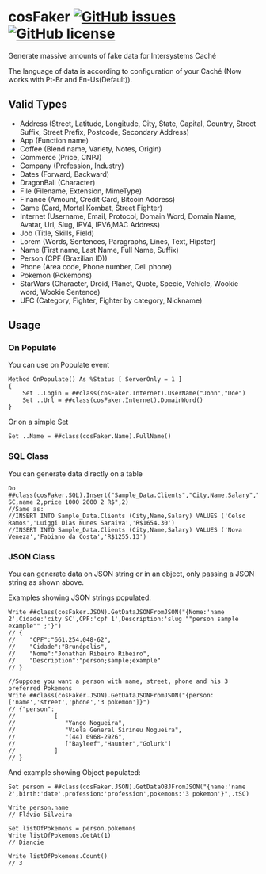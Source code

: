 # cosFaker [![GitHub issues](https://img.shields.io/github/issues/henryhamon/cosfaker.svg)](https://github.com/henryhamon/cosfaker/issues) [![GitHub license](https://img.shields.io/badge/license-MIT-blue.svg)](https://raw.githubusercontent.com/henryhamon/cosfaker/master/LICENSE) 
Generate massive amounts of fake data for Intersystems Caché

The language of data is according to configuration of your Caché (Now works with Pt-Br and En-Us(Default)).

## Valid Types
* Address (Street, Latitude, Longitude, City, State, Capital, Country, Street Suffix, Street Prefix, Postcode, Secondary Address)
* App (Function name)
* Coffee (Blend name, Variety, Notes, Origin)
* Commerce (Price, CNPJ)
* Company (Profession, Industry)
* Dates (Forward, Backward)
* DragonBall (Character)
* File (Filename, Extension, MimeType)
* Finance (Amount, Credit Card, Bitcoin Address)
* Game (Card, Mortal Kombat, Street Fighter)
* Internet (Username, Email, Protocol, Domain Word, Domain Name, Avatar, Url, Slug, IPV4, IPV6,MAC Address)
* Job (Title, Skills, Field)
* Lorem (Words, Sentences, Paragraphs, Lines, Text, Hipster)
* Name (First name, Last Name, Full Name, Suffix)
* Person (CPF (Brazilian ID))
* Phone (Area code, Phone number, Cell phone)
* Pokemon (Pokemons)
* StarWars (Character, Droid, Planet, Quote, Specie, Vehicle, Wookie word, Wookie Sentence)
* UFC (Category, Fighter, Fighter by category, Nickname)


## Usage

### On Populate

You can use on Populate event

```cos
Method OnPopulate() As %Status [ ServerOnly = 1 ]
{
	Set ..Login = ##class(cosFaker.Internet).UserName("John","Doe")
	Set ..Url = ##class(cosFaker.Internet).DomainWord()
}
```
Or on a simple Set

```cos
Set ..Name = ##class(cosFaker.Name).FullName()
```

### SQL Class

You can generate data directly on a table

```cos
Do ##class(cosFaker.SQL).Insert("Sample_Data.Clients","City,Name,Salary","city SC,name 2,price 1000 2000 2 R$",2)
//Same as:
//INSERT INTO Sample_Data.Clients (City,Name,Salary) VALUES ('Celso Ramos','Luiggi Dias Nunes Saraiva','R$1654.30')
//INSERT INTO Sample_Data.Clients (City,Name,Salary) VALUES ('Nova Veneza','Fabiano da Costa','R$1255.13')
```

### JSON Class

You can generate data on JSON string or in an object, only passing a JSON string as shown above.

Examples showing JSON strings populated:
```cos
Write ##class(cosFaker.JSON).GetDataJSONFromJSON("{Nome:'name 2',Cidade:'city SC',CPF:'cpf 1',Description:'slug ""person sample example"" ;'}")
// {
//    "CPF":"661.254.048-62",
//    "Cidade":"Brunópolis",
//    "Nome":"Jonathan Ribeiro Ribeiro",
//    "Description":"person;sample;example"
// }
```

```cos
//Suppose you want a person with name, street, phone and his 3 preferred Pokemons
Write ##class(cosFaker.JSON).GetDataJSONFromJSON("{person:['name','street','phone','3 pokemon']}")  
// {"person":
//           [
//              "Yango Nogueira",
//              "Viela General Sirineu Nogueira",
//              "(44) 0968-2926",
//              ["Bayleef","Haunter","Golurk"]
//           ]
// }
```

And example showing Object populated:
```cos
Set person = ##class(cosFaker.JSON).GetDataOBJFromJSON("{name:'name 2',birth:'date',profession:'profession',pokemons:'3 pokemon'}",.tSC)

Write person.name
// Flávio Silveira

Set listOfPokemons = person.pokemons          
Write listOfPokemons.GetAt(1)
// Diancie

Write listOfPokemons.Count()
// 3
```
